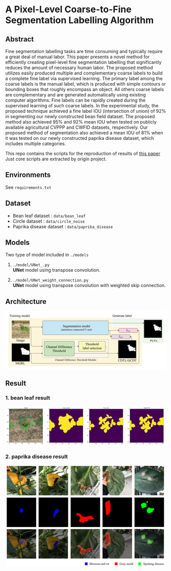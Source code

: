 # A Pixel-Level Coarse-to-Fine Segmentation Labelling Algorithm

## Abstract

Fine segmentation labelling tasks are time consuming and typically require a great deal of manual labor. This paper presents a novel method for efficiently creating pixel-level fine segmentation labelling that significantly reduces the amount of necessary human labor. The proposed method utilizes easily produced multiple and complementary coarse labels to build a complete fine label via supervised learning. The primary label among the coarse labels is the manual label, which is produced with simple contours or bounding boxes that roughly encompass an object. All others coarse labels are complementary and are generated automatically using existing computer algorithms. Fine labels can be rapidly created during the supervised learning of such coarse labels. In the experimental study, the proposed technique achieved a fine label IOU (intersection of union) of 92% in segmenting our newly constructed bean field dataset. The proposed method also achieved 95% and 92% mean IOU when tested on publicly available agricultural CVPPP and CWFID datasets, respectively. Our proposed method of segmentation also achieved a mean IOU of 81% when it was tested on our newly constructed paprika disease dataset, which includes multiple categories.


This repo contains the scripts for the reproduction of results of [this paper](http://)   
Just core scripts are extracted by origin project.

## Environments
See `requirements.txt`

## Dataset
- Bean leaf dataset : `data/bean_leaf`
- Circle dataset : `data/circle_noise`
- Paprika disease dataset : `data/paprika_disease`

## Models
Two type of model included in `./models`

1. ``./model/UNet_.py``  
**UNet** model using transpose convolution.


2. ``./model/UNet_weight_connection.py``  
**UNet** model using transpose convolution with weighted skip connection.


## Architecture  
![whole architecture](./imgs/arch.png)


## Result   
### 1. bean leaf result   
![bean result](./imgs/slice3.png)   

### 2. paprika disease result   
![paprika result](./imgs/slice4.png)
